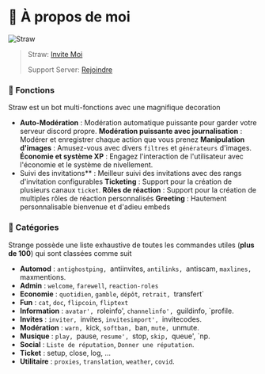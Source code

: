 # 🎏 À propos de moi

![Straw](https://i.imgur.com/GhlPuSZ.jpg)


> Straw: [Invite Moi](https://discord.com/oauth2/authorize?client\_id=752922609733337190\&permissions=397602323830\&scope=bot%20applications.commands)
>
> Support Server: [Rejoindre](https://discord.gg/sociale)

### 🍙 Fonctions

Straw est un bot multi-fonctions avec une magnifique decoration

* **Auto-Modération** : Modération automatique puissante pour garder votre serveur discord propre.
**Modération puissante avec journalisation** : Modérer et enregistrer chaque action que vous prenez
**Manipulation d'images** : Amusez-vous avec divers `filtres` et `générateurs` d'images.
**Économie et système XP** : Engagez l'interaction de l'utilisateur avec l'économie et le système de nivellement.
* Suivi des invitations** : Meilleur suivi des invitations avec des rangs d'invitation configurables
**Ticketing** : Support pour la création de plusieurs canaux `ticket`.
**Rôles de réaction** : Support pour la création de multiples rôles de réaction personnalisés
**Greeting** : Hautement personnalisable bienvenue et d'adieu embeds

### 🍣 Catégories

Strange possède une liste exhaustive de toutes les commandes utiles (**plus de 100**) qui sont classées comme suit

* **Automod** : `antighostping, `antiinvites, `antilinks, `antiscam, `maxlines, `maxmentions.
* **Admin** : `welcome`, `farewell`, `reaction-roles`
* **Economie** : `quotidien`, `gamble`, `dépôt`, `retrait, `transfert`
* **Fun** : `cat`, `doc`, `flipcoin`, `fliptext`
* **Information** : `avatar', `roleinfo', `channelinfo', `guildinfo, `profile.
* **Invites** : `inviter, `invites, `invitesimport', `invitecodes.
* **Modération** : `warn, `kick, `softban, `ban, `mute, `unmute.
* **Musique** : `play, `pause, `resume', `stop, `skip, `queue', `np.
* **Social** : `Liste de réputation`, `Donner une réputation`.
* **Ticket** : setup, close, log, ...
* **Utilitaire** : `proxies`, `translation`, `weather`, `covid`.

